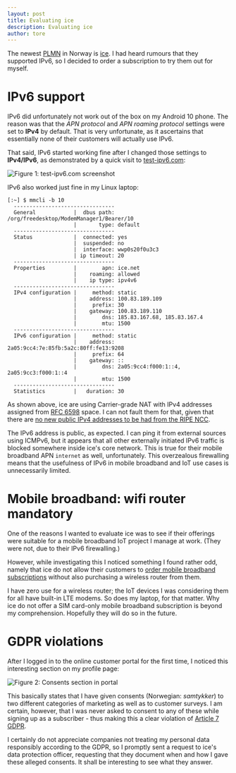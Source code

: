 ```yaml
---
layout: post
title: Evaluating ice
description: Evaluating ice
author: tore
---
```


The newest [PLMN](https://en.wikipedia.org/wiki/Public_land_mobile_network) in
Norway is [ice](https://ice.no). I had heard rumours that they supported IPv6,
so I decided to order a subscription to try them out for myself.

# IPv6 support

IPv6 did unfortunately not work out of the box on my Android 10 phone. The
reason was that the *APN protocol* and *APN roaming protocol* settings were set
to **IPv4** by default. That is very unfortunate, as it ascertains that
essentially none of their customers will actually use IPv6.

That said, IPv6 started working fine after I changed those settings to
**IPv4/IPv6**, as demonstrated by a quick visit to
[test-ipv6.com](http://test-ipv6.com):


![Figure 1: test-ipv6.com screenshot]({{site.post_image}}/evaluating-ice/figure1.png)

IPv6 also worked just fine in my Linux laptop:

```console
[:~] $ mmcli -b 10
  --------------------------------
  General            |  dbus path: /org/freedesktop/ModemManager1/Bearer/10
                     |       type: default
  --------------------------------
  Status             |  connected: yes
                     |  suspended: no
                     |  interface: wwp0s20f0u3c3
                     | ip timeout: 20
  --------------------------------
  Properties         |        apn: ice.net
                     |    roaming: allowed
                     |    ip type: ipv4v6
  --------------------------------
  IPv4 configuration |     method: static
                     |    address: 100.83.189.109
                     |     prefix: 30
                     |    gateway: 100.83.189.110
                     |        dns: 185.83.167.68, 185.83.167.4
                     |        mtu: 1500
  --------------------------------
  IPv6 configuration |     method: static
                     |    address: 2a05:9cc4:7e:85fb:5a2c:80ff:fe13:9208
                     |     prefix: 64
                     |    gateway: ::
                     |        dns: 2a05:9cc4:f000:1::4, 2a05:9cc3:f000:1::4
                     |        mtu: 1500
  --------------------------------
  Statistics         |   duration: 30
```

As shown above, ice are using Carrier-grade NAT with IPv4 addresses assigned
from [RFC 6598](https://tools.ietf.org/html/rfc6598) space. I can not fault
them for that, given that there are [no new public IPv4 addresses to be had
from the RIPE NCC](https://www.ripe.net/manage-ips-and-asns/ipv4/ipv4-run-out).

The IPv6 address is public, as expected. I can ping it from external sources
using ICMPv6, but it appears that all other externally initiated IPv6 traffic
is blocked somewhere inside ice's core network. This is true for their mobile
broadband APN `internet` as well, unfortunately. This overzealous firewalling
means that the usefulness of IPv6 in mobile broadband and IoT use cases is
unnecessarily limited.

# Mobile broadband: wifi router mandatory

One of the reasons I wanted to evaluate ice was to see if their offerings were
suitable for a mobile broadband IoT project I manage at work. (They were not,
due to their IPv6 firewalling.)

However, while investigating this I noticed something I found rather odd,
namely that ice do not allow their customers to [order mobile broadband
subscriptions](https://www.ice.no/mobilt-bredband/) without also purchasing a
wireless router from them.

I have zero use for a wireless router; the IoT devices I was considering them
for all have built-in LTE modems. So does my laptop, for that matter. Why ice
do not offer a SIM card-only mobile broadband subscription is beyond my
comprehension. Hopefully they will do so in the future.

# GDPR violations

After I logged in to the online customer portal for the first time, I noticed
this interesting section on my profile page:

![Figure 2: Consents section in portal]({{site.post_image}}/evaluating-ice/figure2.png)

This basically states that I have given consents (Norwegian: *samtykker*) to
two different categories of marketing as well as to customer surveys. I am
certain, however, that I was never asked to consent to any of these while
signing up as a subscriber - thus making this a clear violation of [Article 7
GDPR](https://eur-lex.europa.eu/eli/reg/2016/679/oj#d1e2001-1-1).

I certainly do not appreciate companies not treating my personal data
responsibly according to the GDPR, so I promptly sent a request to ice's data
protection officer, requesting that they document when and how I gave these
alleged consents. It shall be interesting to see what they answer.
